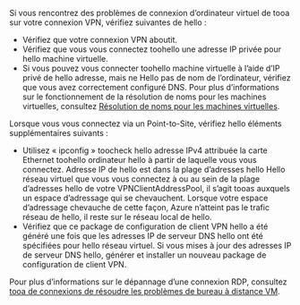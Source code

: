 Si vous rencontrez des problèmes de connexion d’ordinateur virtuel de tooa sur votre connexion VPN, vérifiez suivantes de hello :

- Vérifiez que votre connexion VPN aboutit.
- Vérifiez que vous vous connectez toohello une adresse IP privée pour hello machine virtuelle.
- Si vous pouvez vous connecter toohello machine virtuelle à l’aide d’IP privé de hello adresse, mais ne Hello pas de nom de l’ordinateur, vérifiez que vous avez correctement configuré DNS. Pour plus d’informations sur le fonctionnement de la résolution de noms pour les machines virtuelles, consultez [Résolution de noms pour les machines virtuelles](../articles/virtual-network/virtual-networks-name-resolution-for-vms-and-role-instances.md).

Lorsque vous vous connectez via un Point-to-Site, vérifiez hello éléments supplémentaires suivants :

- Utilisez « ipconfig » toocheck hello adresse IPv4 attribuée la carte Ethernet toohello ordinateur hello à partir de laquelle vous vous connectez. Adresse IP de hello est dans la plage d’adresses hello Hello réseau virtuel que vous vous connectez à ou au sein de la plage d’adresses hello de votre VPNClientAddressPool, il s’agit tooas auxquels un espace d’adressage qui se chevauchent. Lorsque votre espace d’adressage chevauche de cette façon, Azure n’atteint pas le trafic réseau de hello, il reste sur le réseau local de hello.
- Vérifiez que ce package de configuration de client VPN hello a été généré une fois que les adresses IP de serveur DNS hello ont été spécifiées pour hello réseau virtuel. Si vous mises à jour des adresses IP de serveur DNS hello, générer et installer un nouveau package de configuration de client VPN.

Pour plus d’informations sur le dépannage d’une connexion RDP, consultez [tooa de connexions de résoudre les problèmes de bureau à distance VM](../articles/virtual-machines/windows/troubleshoot-rdp-connection.md).
